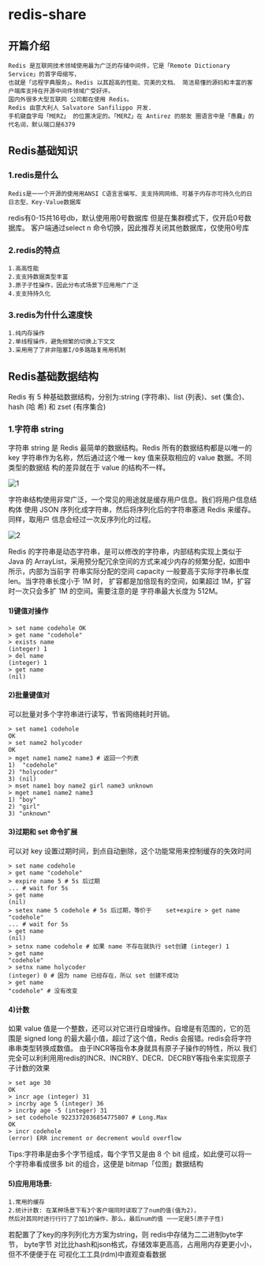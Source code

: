 # redis-share

## 开篇介绍 
```
Redis 是互联网技术领域使用最为广泛的存储中间件，它是「Remote Dictionary Service」的首字母缩写，
也就是「远程字典服务」。Redis 以其超高的性能、完美的文档、 简洁易懂的源码和丰富的客户端库支持在开源中间件领域广受好评。
国内外很多大型互联网 公司都在使用 Redis。
Redis 由意大利人 Salvatore Sanfilippo 开发.
手机键盘字母「MERZ」 的位置决定的。「MERZ」在 Antirez 的朋友 圈语言中是「愚蠢」的代名词，默认端口是6379
```

## Redis基础知识

### 1.redis是什么
```
Redis是⼀一个开源的使⽤用ANSI C语⾔言编写、⽀支持⽹网络、可基于内存亦可持久化的⽇日志型、Key-Value数据库
```

redis有0-15共16号db，默认使⽤用0号数据库
但是在集群模式下，仅开启0号数据库。 客户端通过select n 命令切换，因此推荐关闭其他数据库，仅使用0号库

### 2.redis的特点
```
1.⾼高性能
2.⽀支持数据类型丰富 
3.原⼦子性操作，因此分布式场景下应⽤用⼴广泛 
4.⽀支持持久化
```

### 3.redis为什什么速度快
```
1.纯内存操作 
2.单线程操作，避免频繁的切换上下⽂文 
3.采⽤用了了⾮非阻塞I/O多路路复⽤用机制
```


## Redis基础数据结构

Redis 有 5 种基础数据结构，分别为:string (字符串)、list (列表)、set (集合)、hash (哈 希) 和 zset (有序集合)

### 1.字符串 string
字符串 string 是 Redis 最简单的数据结构。Redis 所有的数据结构都是以唯一的 key 字符串作为名称，然后通过这个唯一 key 值来获取相应的 value 数据。不同类型的数据结 构的差异就在于 value 的结构不一样。

![1](https://img.asman.com.cn/kv.jpg)

字符串结构使用非常广泛，一个常见的用途就是缓存用户信息。我们将用户信息结构体 使用 JSON 序列化成字符串，然后将序列化后的字符串塞进 Redis 来缓存。同样，取用户 信息会经过一次反序列化的过程。

![2](https://img.asman.com.cn/str.jpg)

Redis 的字符串是动态字符串，是可以修改的字符串，内部结构实现上类似于 Java 的 ArrayList，采用预分配冗余空间的方式来减少内存的频繁分配，如图中所示，内部为当前字 符串实际分配的空间 capacity 一般要高于实际字符串长度 len。当字符串长度小于 1M 时， 扩容都是加倍现有的空间，如果超过 1M，扩容时一次只会多扩 1M 的空间。需要注意的是 字符串最大长度为 512M。

#### 1)键值对操作

    > set name codehole OK
    > get name "codehole"
    > exists name
    (integer) 1
    > del name
    (integer) 1
    > get name
    (nil)
    
#### 2)批量键值对
可以批量对多个字符串进行读写，节省网络耗时开销。

    > set name1 codehole
    OK
    > set name2 holycoder
    OK
	> mget name1 name2 name3 # 返回一个列表 
	1) 	"codehole"
	2) "holycoder"
	3) (nil)
	> mset name1 boy name2 girl name3 unknown 
	> mget name1 name2 name3
	1) "boy"
	2) "girl"
	3) "unknown"
	
#### 3)过期和 set 命令扩展
可以对 key 设置过期时间，到点自动删除，这个功能常用来控制缓存的失效时间

	> set name codehole
	> get name "codehole"
	> expire name 5 # 5s 后过期
	... # wait for 5s
	> get name
	(nil)
	> setex name 5 codehole # 5s 后过期，等价于 	set+expire > get name
	"codehole"
	... # wait for 5s
	> get name
	(nil)
	> setnx name codehole # 如果 name 不存在就执行 set创建 (integer) 1
	> get name
	"codehole"
	> setnx name holycoder
	(integer) 0 # 因为 name 已经存在，所以 set 创建不成功
	> get name
	"codehole" # 没有改变
	
#### 4)计数
如果 value 值是一个整数，还可以对它进行自增操作。自增是有范围的，它的范围是 signed long 的最大最小值，超过了这个值，Redis 会报错。redis会将字符串串类型转换成数值。 由于INCR等指令本身就具有原⼦子操作的特性，所以 我们完全可以利利⽤用redis的INCR、INCRBY、DECR、DECRBY等指令来实现原⼦子计数的效果

	> set age 30
	OK
	> incr age (integer) 31
	> incrby age 5 (integer) 36
	> incrby age -5 (integer) 31
	> set codehole 9223372036854775807 # Long.Max
    OK
    > incr codehole
    (error) ERR increment or decrement would overflow
    
Tips:字符串是由多个字节组成，每个字节又是由 8 个 bit 组成，如此便可以将一个字符串看成很多 bit 的组合，这便是 bitmap「位图」数据结构

#### 5)应⽤用场景:
```	
1.常用的缓存
2.统计计数: 在某种场景下有3个客户端同时读取了了num的值(值为2)，
然后对其同时进⾏行行了了加1的操作，那么，最后num的值 ⼀一定是5(原⼦子性)
```

若配置了了key的序列列化⽅方案为string，则 redis中存储为⼆二进制byte字节， byte字节 对⽐比hash和json格式，存储效率更⾼高，占⽤用内存更更⼩小，但不不便便于在 可视化⼯工具(rdm)中直观查看数据